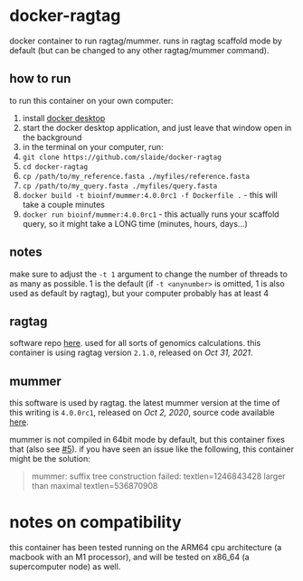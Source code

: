 # docker-ragtag
docker container to run ragtag/mummer. runs in ragtag scaffold mode by default (but can be changed to any other ragtag/mummer command).

## how to run

to run this container on your own computer:
1. install [docker desktop](https://www.docker.com/products/docker-desktop/)
1. start the docker desktop application, and just leave that window open in the background
1. in the terminal on your computer, run:
  1. ```git clone https://github.com/slaide/docker-ragtag ```
  1. ```cd docker-ragtag ```
  1. ```cp /path/to/my_reference.fasta ./myfiles/reference.fasta ```
  1. ```cp /path/to/my_query.fasta ./myfiles/query.fasta ```
  1. ```docker build -t bioinf/mummer:4.0.0rc1 -f Dockerfile .``` - this will take a couple minutes
  1. ```docker run bioinf/mummer:4.0.0rc1``` - this actually runs your scaffold query, so it might take a LONG time (minutes, hours, days...)

## notes

make sure to adjust the ```-t 1``` argument to change the number of threads to as many as possible. 1 is the default (if ```-t <anynumber>``` is omitted, 1 is also used as default by ragtag), but your computer probably has at least 4

## ragtag

software repo [here](https://github.com/malonge/RagTag). used for all sorts of genomics calculations. this container is using ragtag version ```2.1.0```, released on _Oct 31, 2021_.

## mummer

this software is used by ragtag. the latest mummer version at the time of this writing is ```4.0.0rc1```, released on _Oct 2, 2020_, source code available [here](https://github.com/mummer4/mummer/releases/tag/v4.0.0rc1).

mummer is not compiled in 64bit mode by default, but this container fixes that (also see [#5](https://github.com/marbl/MUMmer3/issues/5)). if you have seen an issue like the following, this container might be the solution:
> mummer: suffix tree construction failed: textlen=1246843428 larger than maximal textlen=536870908

# notes on compatibility

this container has been tested running on the ARM64 cpu architecture (a macbook with an M1 processor), and will be tested on x86_64 (a supercomputer node) as well.
